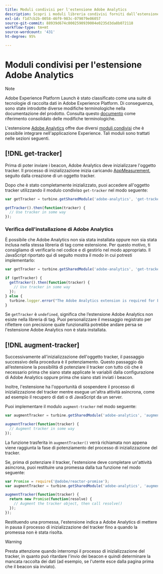 ```yaml
---
title: Moduli condivisi per l'estensione Adobe Analytics
description: Scopri i moduli libreria condivisi forniti dall’estensione tag Adobe Analytics in Adobe Experience Platform.
exl-id: f1d7cb2b-0058-46f9-983c-079079e06057
source-git-commit: 88939d674c0002590939004e0235d3da8b072118
workflow-type: tm+mt
source-wordcount: '431'
ht-degree: 95%

---
```


# Moduli condivisi per l&#39;estensione Adobe Analytics

>[!NOTE]
>
>Adobe Experience Platform Launch è stato classificato come una suite di tecnologie di raccolta dati in Adobe Experience Platform. Di conseguenza, sono state introdotte diverse modifiche terminologiche nella documentazione del prodotto. Consulta questo [documento](../../../term-updates.md) come riferimento consolidato delle modifiche terminologiche.

L&#39;estensione [Adobe Analytics](./overview.md) offre due diversi [moduli condivisi](../../../extension-dev/web/shared.md) che è possibile integrare nell&#39;applicazione Experience. Tali moduli sono trattati nelle sezioni seguenti.

## [!DNL get-tracker]

Prima di poter inviare i beacon, Adobe Analytics deve inizializzare l&#39;oggetto tracker. Il processo di inizializzazione inizia caricando [AppMeasurement](https://experienceleague.adobe.com/docs/analytics/implementation/js/overview.html?lang=it), seguito dalla creazione di un oggetto tracker.

Dopo che è stato completamente inizializzato, puoi accedere all&#39;oggetto tracker utilizzando il modulo condiviso `get-tracker` nel modo seguente:

```js
var getTracker = turbine.getSharedModule('adobe-analytics', 'get-tracker');

getTracker().then(function(tracker) {
  // Use tracker in some way
});
```

### Verifica dell&#39;installazione di Adobe Analytics

È possibile che Adobe Analytics non sia stata installata oppure non sia stata inclusa nella stessa libreria di tag come estensione. Per questo motivo, ti consigliamo di verificarlo nel codice e di gestirlo nel modo appropriato. Il JavaScript riportato qui di seguito mostra il modo in cui potresti implementarlo:

```js
var getTracker = turbine.getSharedModule('adobe-analytics', 'get-tracker');

if (getTracker) {
  getTracker().then(function(tracker) {
    // Use tracker in some way
  });
} else {
  turbine.logger.error("The Adobe Analytics extension is required for Extension XYZ to function properly.");
}
```

Se `getTracker` è `undefined`, significa che l’estensione Adobe Analytics non esiste nella libreria di tag. Puoi personalizzare il messaggio registrato per riflettere con precisione quale funzionalità potrebbe andare persa se l&#39;estensione Adobe Analytics non è stata installata.


## [!DNL augment-tracker]

Successivamente all&#39;inizializzazione dell&#39;oggetto tracker, il passaggio successivo della procedura è il potenziamento. Questo passaggio dà all’estensione la possibilità di potenziare il tracker con tutto ciò che è necessario prima che siano state applicate le variabili dalla configurazione di Adobe Analytics oppure prima che siano stati inviati i beacon.

Inoltre, l&#39;estensione ha l&#39;opportunità di sospendere il processo di inizializzazione del tracker mentre esegue un&#39;altra attività asincrona, come ad esempio il recupero di dati o di JavaScript da un server.

Puoi implementare il modulo `augment-tracker` nel modo seguente:

```js
var augmentTracker = turbine.getSharedModule('adobe-analytics', 'augment-tracker');

augmentTracker(function(tracker) {
  // Augment tracker in some way
});
```

La funzione trasferita in `augmentTracker()` verrà richiamata non appena viene raggiunta la fase di potenziamento del processo di inizializzazione del tracker.

Se, prima di potenziare il tracker, l&#39;estensione deve completare un&#39;attività asincrona, puoi restituire una promessa dalla tua funzione nel modo seguente:

```js
var Promise = require('@adobe/reactor-promise');
var augmentTracker = turbine.getSharedModule('adobe-analytics', 'augment-tracker');

augmentTracker(function(tracker) {
  return new Promise(function(resolve) {
    // Augment the tracker object, then call resolve()
  });
});
```

Restituendo una promessa, l&#39;estensione indica a Adobe Analytics di mettere in pausa il processo di inizializzazione del tracker fino a quando la promessa non è stata risolta.

>[!WARNING]
>
>Presta attenzione quando interrompi il processo di inizializzazione del tracker, in quanto può ritardare l&#39;invio dei beacon e quindi determinare la mancata raccolta dei dati (ad esempio, se l&#39;utente esce dalla pagina prima che il beacon sia inviato).
